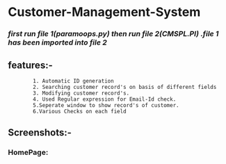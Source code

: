# Customer-Management-System

### ***first run file 1(paramoops.py) then run   file 2(CMSPL.Pl) .file 1 has been imported into file 2***

## features:-
            1. Automatic ID generation
            2. Searching customer record's on basis of different fields
            3. Modifying customer record's.
            4. Used Regular expression for Email-Id check.
            5.Seperate window to show record's of customer.
            6.Various Checks on each field
            
            
            
##  Screenshots:-

   ### HomePage:
